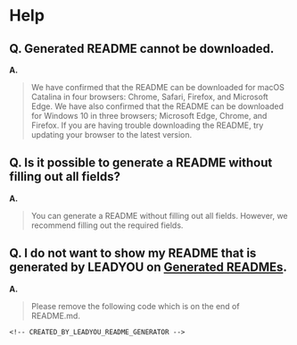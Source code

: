 # Help

## Q. Generated README cannot be downloaded.

**A.**

> We have confirmed that the README can be downloaded for macOS Catalina in four browsers: Chrome, Safari, Firefox, and Microsoft Edge.
> We have also confirmed that the README can be downloaded for Windows 10 in three browsers; Microsoft Edge, Chrome, and Firefox.
> If you are having trouble downloading the README, try updating your browser to the latest version.

## Q. Is it possible to generate a README without filling out all fields?

**A.**

> You can generate a README without filling out all fields.
> However, we recommend filling out the required fields.

## Q. I do not want to show my README that is generated by LEADYOU on [Generated READMEs](/leadyou).

**A.**

> Please remove the following code which is on the end of README.md.

```
<!-- CREATED_BY_LEADYOU_README_GENERATOR -->
```
